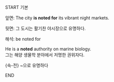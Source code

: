 START
기본

앞면:
The city **is noted for** its vibrant night markets.

뒷면:
그 도시는 활기찬 야시장으로 유명하다.

해석:
be noted for

He is a **noted** authority on marine biology.  
그는 해양 생물학 분야에서 저명한 권위자다.  

{숙-전}  ~으로 유명하다
<!--ID: 1747213161365-->
END